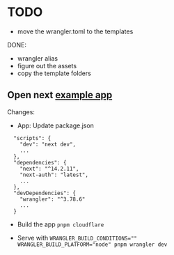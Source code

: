 # TODO

- move the wrangler.toml to the templates

DONE:

- wrangler alias
- figure out the assets
- copy the template folders

## Open next [example app](https://github.com/sst/open-next/tree/main/example)

Changes:

- App: Update package.json

```text
  "scripts": {
    "dev": "next dev",
    ...
  },
  "dependencies": {
    "next": "^14.2.11",
    "next-auth": "latest",
    ...
  },
  "devDependencies": {
    "wrangler": "^3.78.6"
    ...
  }
```

- Build the app `pnpm cloudflare`

- Serve with `WRANGLER_BUILD_CONDITIONS="" WRANGLER_BUILD_PLATFORM="node" pnpm wrangler dev`

